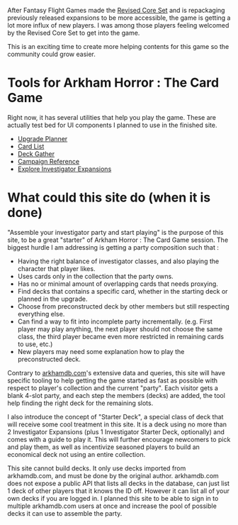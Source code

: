 After Fantasy Flight Games made the [Revised Core Set](https://www.fantasyflightgames.com/en/products/arkham-horror-the-card-game/) and is repackaging previously released expansions to be more accessible, the game is getting a lot more influx of new players. I was among those players feeling welcomed by the Revised Core Set to get into the game.

This is an exciting time to create more helping contents for this game so the community could grow easier.

# Tools for Arkham Horror : The Card Game

Right now, it has several utilities that help you play the game. These are actually test bed for UI components I planned to use in the finished site.

- [Upgrade Planner](/tool/upgrade)
- [Card List](/tool/list)
- [Deck Gather](/tool/gather)
- [Campaign Reference](/tool/campaign)
- [Explore Investigator Expansions](/explore)

# What could this site do (when it is done)

"Assemble your investigator party and start playing" is the purpose of this site, to be a great "starter" of Arkham Horror : The Card Game session. The biggest hurdle I am addressing is getting a party composition such that :

- Having the right balance of investigator classes, and also playing the character that player likes.
- Uses cards only in the collection that the party owns.
- Has no or minimal amount of overlapping cards that needs proxying.
- Find decks that contains a specific card, whether in the starting deck or planned in the upgrade.
- Choose from preconstructed deck by other members but still respecting everything else.
- Can find a way to fit into incomplete party incrementally. (e.g. First player may play anything, the next player should not choose the same class, the third player became even more restricted in remaining cards to use, etc.)
- New players may need some explanation how to play the preconstructed deck.

Contrary to [arkhamdb.com](https://arkhamdb.com)'s extensive data and queries, this site will have specific tooling to help getting the game started as fast as possible with respect to player's collection and the current "party". Each visitor gets a blank 4-slot party, and each step the members (decks) are added, the tool help finding the right deck for the remaining slots.

I also introduce the concept of "Starter Deck", a special class of deck that will receive some cool treatment in this site. It is a deck using no more than 2 Investigator Expansions (plus 1 Investigator Starter Deck, optionally) and comes with a guide to play it. This will further encourage newcomers to pick and play them, as well as incentivize seasoned players to build an economical deck not using an entire collection.

This site cannot build decks. It only use decks imported from arkhamdb.com, and must be done by the original author. arkhamdb.com does not expose a public API that lists all decks in the database, can just list 1 deck of other players that it knows the ID off. However it can list all of your own decks if you are logged in. I planned this site to be able to sign in to multiple arkhamdb.com users at once and increase the pool of possible decks it can use to assemble the party.